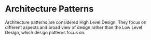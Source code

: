 # Architecture Patterns

Architecture patterns are considered High Level Design. They focus on different aspects and broad view of design rather than the Low Level Design, which design patterns focus on.